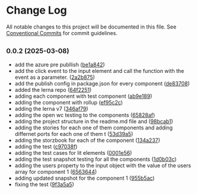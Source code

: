# Change Log

All notable changes to this project will be documented in this file.
See [Conventional Commits](https://conventionalcommits.org) for commit guidelines.

## <small>0.0.2 (2025-03-08)</small>

- add the azure pre publlish ([be1a842](https://github.com/swapnil-srivastava/scaling-enigma/commit/be1a842))
- add the click event to the input element and call the function with the event as a parameter. ([2a2b875](https://github.com/swapnil-srivastava/scaling-enigma/commit/2a2b875))
- add the publish config in package.json for every component ([de83708](https://github.com/swapnil-srivastava/scaling-enigma/commit/de83708))
- added the lerna repo ([64f2251](https://github.com/swapnil-srivastava/scaling-enigma/commit/64f2251))
- adding each component with test component ([ab9e189](https://github.com/swapnil-srivastava/scaling-enigma/commit/ab9e189))
- adding the component with rollup ([ef95c2c](https://github.com/swapnil-srivastava/scaling-enigma/commit/ef95c2c))
- adding the lerna v7 ([346af79](https://github.com/swapnil-srivastava/scaling-enigma/commit/346af79))
- adding the open wc testing to the components ([65828af](https://github.com/swapnil-srivastava/scaling-enigma/commit/65828af))
- adding the project structure in the readme.md file and ([98bcab1](https://github.com/swapnil-srivastava/scaling-enigma/commit/98bcab1))
- adding the stories for each one of them components and adding differnet ports for each one of them t ([53d39a5](https://github.com/swapnil-srivastava/scaling-enigma/commit/53d39a5))
- adding the storzbook for each of the component ([134a237](https://github.com/swapnil-srivastava/scaling-enigma/commit/134a237))
- adding the test ([c97038f](https://github.com/swapnil-srivastava/scaling-enigma/commit/c97038f))
- adding the test cases for lit elements ([0001e56](https://github.com/swapnil-srivastava/scaling-enigma/commit/0001e56))
- adding the test snapshot testing for all the components ([1d0b03c](https://github.com/swapnil-srivastava/scaling-enigma/commit/1d0b03c))
- adding the users property to the input object with the value of the users array for component 1 ([6563644](https://github.com/swapnil-srivastava/scaling-enigma/commit/6563644))
- adding updated snapshot for the component 1 ([955b5ac](https://github.com/swapnil-srivastava/scaling-enigma/commit/955b5ac))
- fixing the test ([9f3a5a5](https://github.com/swapnil-srivastava/scaling-enigma/commit/9f3a5a5))

